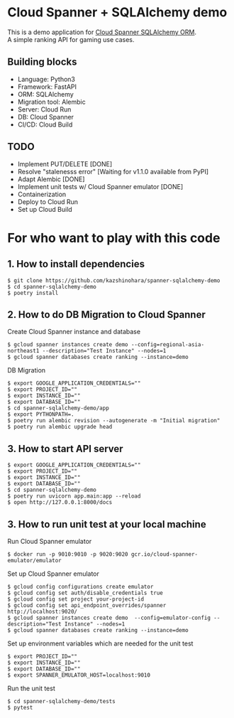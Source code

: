 # Cloud Spanner + SQLAlchemy demo 
This is a demo application for [Cloud Spanner SQLAlchemy ORM](https://github.com/googleapis/python-spanner-sqlalchemy).  
A simple ranking API for gaming use cases.

## Building blocks
* Language: Python3 
* Framework: FastAPI
* ORM: SQLAlchemy
* Migration tool: Alembic
* Server: Cloud Run
* DB: Cloud Spanner
* CI/CD: Cloud Build


## TODO
- Implement PUT/DELETE [DONE]
- Resolve "stalenesss error" [Waiting for v1.1.0 available from PyPI]
- Adapt Alembic [DONE]
- Implement unit tests w/ Cloud Spanner emulator [DONE]
- Containerization
- Deploy to Cloud Run
- Set up Cloud Build


# For who want to play with this code
## 1. How to install dependencies 
```shell
$ git clone https://github.com/kazshinohara/spanner-sqlalchemy-demo
$ cd spanner-sqlalchemy-demo
$ poetry install
```

## 2. How to do DB Migration to Cloud Spanner
Create Cloud Spanner instance and database
```shell
$ gcloud spanner instances create demo --config=regional-asia-northeast1 --description="Test Instance" --nodes=1
$ gcloud spanner databases create ranking --instance=demo
```

DB Migration
```shell
$ export GOOGLE_APPLICATION_CREDENTIALS=""
$ export PROJECT_ID=""
$ export INSTANCE_ID=""
$ export DATABASE_ID=""
$ cd spanner-sqlalchemy-demo/app
$ export PYTHONPATH=.
$ poetry run alembic revision --autogenerate -m "Initial migration"
$ poetry run alembic upgrade head
```

## 3. How to start API server
```shell
$ export GOOGLE_APPLICATION_CREDENTIALS=""
$ export PROJECT_ID=""
$ export INSTANCE_ID=""
$ export DATABASE_ID=""
$ cd spanner-sqlalchemy-demo
$ poetry run uvicorn app.main:app --reload
$ open http://127.0.0.1:8000/docs
```

## 3. How to run unit test at your local machine
Run Cloud Spanner emulator
```shell
$ docker run -p 9010:9010 -p 9020:9020 gcr.io/cloud-spanner-emulator/emulator
```

Set up Cloud Spanner emulator
```shell
$ gcloud config configurations create emulator
$ gcloud config set auth/disable_credentials true
$ gcloud config set project your-project-id
$ gcloud config set api_endpoint_overrides/spanner http://localhost:9020/
$ gcloud spanner instances create demo  --config=emulator-config --description="Test Instance" --nodes=1
$ gcloud spanner databases create ranking --instance=demo
```

Set up environment variables which are needed for the unit test
```shell
$ export PROJECT_ID=""
$ export INSTANCE_ID=""
$ export DATABASE_ID=""
$ export SPANNER_EMULATOR_HOST=localhost:9010
```

Run the unit test
```shell
$ cd spanner-sqlalchemy-demo/tests
$ pytest
```